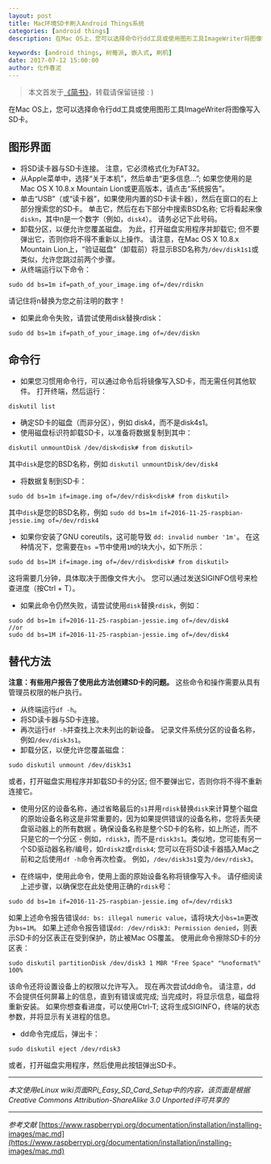 ```yaml
---
layout: post
title: Mac环境SD卡刷入Android Things系统
categories: [android things]
description: 在Mac OS上，您可以选择命令行dd工具或使用图形工具ImageWriter将图像写入SD卡。

keywords: [android things, 树莓派, 嵌入式, 刷机]
date: 2017-07-12 15:00:00
author: 化作春泥
---
```


> 本文首发于[《简书》](http://www.jianshu.com/p/7ec93e11ae04)，转载请保留链接 : )

在Mac OS上，您可以选择命令行dd工具或使用图形工具ImageWriter将图像写入SD卡。

## 图形界面

* 将SD读卡器与SD卡连接。 注意，它必须格式化为FAT32。
* 从Apple菜单中，选择“关于本机”，然后单击“更多信息...”; 如果您使用的是Mac OS X 10.8.x Mountain Lion或更高版本，请点击“系统报告”。
* 单击“USB”（或“读卡器”，如果使用内置的SD卡读卡器），然后在窗口的右上部分搜索您的SD卡。 单击它，然后在右下部分中搜索BSD名称; 它将看起来像`diskn`，其中n是一个数字（例如，`disk4`）。 请务必记下此号码。
* 卸载分区，以便允许您覆盖磁盘。 为此，打开磁盘实用程序并卸载它; 但不要弹出它，否则你将不得不重新以上操作。 请注意，在Mac OS X 10.8.x Mountain Lion上，“验证磁盘”（卸载前）将显示BSD名称为`/dev/disk1s1`或类似，允许您跳过前两个步骤。
* 从终端运行以下命令：
```
sudo dd bs=1m if=path_of_your_image.img of=/dev/rdiskn
```
请记住将n替换为您之前注明的数字！

 + 如果此命令失败，请尝试使用disk替换rdisk：
```
sudo dd bs=1m if=path_of_your_image.img of=/dev/diskn
```

## 命令行

* 如果您习惯用命令行，可以通过命令后将镜像写入SD卡，而无需任何其他软件。 打开终端，然后运行：

```
diskutil list
```

* 确定SD卡的磁盘（而非分区），例如 disk4，而不是disk4s1。
* 使用磁盘标识符卸载SD卡，以准备将数据复制到其中：

```
diskutil unmountDisk /dev/disk<disk# from diskutil>
```

其中`disk`是您的BSD名称，例如 `diskutil unmountDisk/dev/disk4`

* 将数据复制到SD卡：

```
sudo dd bs=1m if=image.img of=/dev/rdisk<disk# from diskutil>
```

其中`disk`是您的BSD名称，例如 `sudo dd bs=1m if=2016-11-25-raspbian-jessie.img of=/dev/rdisk4`

 + 如果你安装了GNU coreutils，这可能导致 `dd: invalid number '1m'`。 在这种情况下，您需要在`bs =`节中使用`1M`的块大小，如下所示：

```
sudo dd bs=1M if=image.img of=/dev/rdisk<disk# from diskutil>
```

这将需要几分钟，具体取决于图像文件大小。 您可以通过发送SIGINFO信号来检查进度（按Ctrl + T）。

 + 如果此命令仍然失败，请尝试使用`disk`替换`rdisk`，例如：

```
sudo dd bs=1m if=2016-11-25-raspbian-jessie.img of=/dev/disk4
//or
sudo dd bs=1M if=2016-11-25-raspbian-jessie.img of=/dev/disk4
```

## 替代方法

__注意：有些用户报告了使用此方法创建SD卡的问题。__
这些命令和操作需要从具有管理员权限的帐户执行。

* 从终端运行`df -h`。
* 将SD读卡器与SD卡连接。
* 再次运行`df -h`并查找上次未列出的新设备。 记录文件系统分区的设备名称，例如`/dev/disk3s1`。
* 卸载分区，以便允许您覆盖磁盘：

```
sudo diskutil unmount /dev/disk3s1
```

或者，打开磁盘实用程序并卸载SD卡的分区; 但不要弹出它，否则你将不得不重新连接它。

* 使用分区的设备名称，通过省略最后的`s1`并用`rdisk`替换`disk`来计算整个磁盘的原始设备名称这是非常重要的，因为如果提供错误的设备名称，您将丢失硬盘驱动器上的所有数据 。确保设备名称是整个SD卡的名称，如上所述，而不只是它的一个分区 - 例如，`rdisk3`，而不是`rdisk3s1`。类似地，您可能有另一个SD驱动器名称/编号，如`rdisk2`或`rdisk4`; 您可以在将SD读卡器插入Mac之前和之后使用`df -h`命令再次检查。 例如，`/dev/disk3s1`变为`/dev/rdisk3`。

* 在终端中，使用此命令，使用上面的原始设备名称将镜像写入卡。 请仔细阅读上述步骤，以确保您在此处使用正确的`rdisk`号：

```
sudo dd bs=1m if=2016-11-25-raspbian-jessie.img of=/dev/rdisk3
```

如果上述命令报告错误`dd: bs: illegal numeric value`，请将块大小`bs=1m`更改为`bs=1M`。
如果上述命令报告错误`dd: /dev/rdisk3: Permission denied`，则表示SD卡的分区表正在受到保护，防止被Mac OS覆盖。 使用此命令擦除SD卡的分区表：

```
sudo diskutil partitionDisk /dev/disk3 1 MBR "Free Space" "%noformat%" 100%
```

该命令还将设置设备上的权限以允许写入。 现在再次尝试dd命令。
请注意，dd不会提供任何屏幕上的信息，直到有错误或完成; 当完成时，将显示信息，磁盘将重新安装。 如果你想查看进度，可以使用Ctrl-T; 这将生成SIGINFO，终端的状态参数，并将显示有关进程的信息。

* dd命令完成后，弹出卡：

```
sudo diskutil eject /dev/rdisk3
```

或者，打开磁盘实用程序，然后使用此按钮弹出SD卡。

---
_本文使用eLinux wiki页面RPi_Easy_SD_Card_Setup中的内容，该页面是根据Creative Commons Attribution-ShareAlike 3.0 Unported许可共享的_

---

_参考文献_  [https://www.raspberrypi.org/documentation/installation/installing-images/mac.md](https://www.raspberrypi.org/documentation/installation/installing-images/mac.md)

